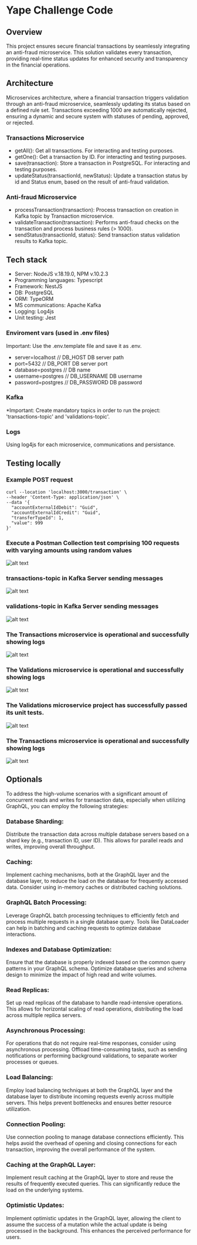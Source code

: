 # Yape Challenge Code

## Overview
This project ensures secure financial transactions by seamlessly integrating an anti-fraud microservice. This solution validates every transaction, providing real-time status updates for enhanced security and transparency in the financial operations.

## Architecture
Microservices architecture, where a financial transaction triggers validation through an anti-fraud microservice, seamlessly updating its status based on a defined rule set. Transactions exceeding 1000 are automatically rejected, ensuring a dynamic and secure system with statuses of pending, approved, or rejected.

### Transactions Microservice
- getAll(): Get all transactions. For interacting and testing purposes.
- getOne(): Get a transaction by ID. For interacting and testing purposes.
- save(transaction): Store a transaction in PostgreSQL. For interacting and testing purposes.
- updateStatus(transactionId, newStatus): Update a transaction status by id and Status enum, based on the result of anti-fraud validation.

### Anti-fraud Microservice
- processTransaction(transaction): Process transaction on creation in Kafka topic by Transaction microservice.
- validateTransaction(transaction): Performs anti-fraud checks on the transaction and process business rules (> 1000).
- sendStatus(transactionId, status): Send transaction status validation results to Kafka topic.

## Tech stack
- Server: NodeJS v.18.19.0, NPM v.10.2.3
- Programming languages: Typescript
- Framework: NestJS
- DB: PostgreSQL
- ORM: TypeORM
- MS communications: Apache Kafka
- Logging: Log4js
- Unit testing: Jest

### Enviroment vars (used in .env files)
Important: Use the .env.template file and save it as .env.
- server=localhost // DB_HOST DB server path
- port=5432 // DB_PORT DB server port
- database=postgres // DB name
- username=postgres // DB_USERNAME DB username
- password=postgres // DB_PASSWORD DB password

### Kafka
*Important: Create mandatory topics in order to run the project: 'transactions-topic' and 'validations-topic'.

### Logs
Using log4js for each microservice, communications and persistance.

## Testing locally
### Example POST request
```
curl --location 'localhost:3000/transaction' \
--header 'Content-Type: application/json' \
--data '{
  "accountExternalIdDebit": "Guid",
  "accountExternalIdCredit": "Guid",
  "transferTypeId": 1,
  "value": 999
}'
```
### Execute a Postman Collection test comprising 100 requests with varying amounts using random values
![alt text](https://github.com/jbryanx/yape-app-nodejs-codechallenge/blob/develop/img/test3.png?raw=true)

### transactions-topic in Kafka Server sending messages
![alt text](https://github.com/jbryanx/yape-app-nodejs-codechallenge/blob/develop/img/test1.png?raw=true)

### validations-topic in Kafka Server sending messages
![alt text](https://github.com/jbryanx/yape-app-nodejs-codechallenge/blob/develop/img/test2.png?raw=true)

### The Transactions microservice is operational and successfully showing logs
![alt text](https://github.com/jbryanx/yape-app-nodejs-codechallenge/blob/develop/img/test4.png?raw=true)

### The Validations microservice is operational and successfully showing logs
![alt text](https://github.com/jbryanx/yape-app-nodejs-codechallenge/blob/develop/img/test5.png?raw=true)

### The Validations microservice project has successfully passed its unit tests.
![alt text](https://github.com/jbryanx/yape-app-nodejs-codechallenge/blob/develop/img/test6.png?raw=true)

### The Transactions microservice is operational and successfully showing logs
![alt text](https://github.com/jbryanx/yape-app-nodejs-codechallenge/blob/develop/img/test7.png?raw=true)


## Optionals
To address the high-volume scenarios with a significant amount of concurrent reads and writes for transaction data, especially when utilizing GraphQL, you can employ the following strategies:

### Database Sharding:
Distribute the transaction data across multiple database servers based on a shard key (e.g., transaction ID, user ID). This allows for parallel reads and writes, improving overall throughput.

### Caching:
Implement caching mechanisms, both at the GraphQL layer and the database layer, to reduce the load on the database for frequently accessed data. Consider using in-memory caches or distributed caching solutions.

### GraphQL Batch Processing:
Leverage GraphQL batch processing techniques to efficiently fetch and process multiple requests in a single database query. Tools like DataLoader can help in batching and caching requests to optimize database interactions.

### Indexes and Database Optimization:
Ensure that the database is properly indexed based on the common query patterns in your GraphQL schema. Optimize database queries and schema design to minimize the impact of high read and write volumes.

### Read Replicas:
Set up read replicas of the database to handle read-intensive operations. This allows for horizontal scaling of read operations, distributing the load across multiple replica servers.

### Asynchronous Processing:
For operations that do not require real-time responses, consider using asynchronous processing. Offload time-consuming tasks, such as sending notifications or performing background validations, to separate worker processes or queues.

### Load Balancing:
Employ load balancing techniques at both the GraphQL layer and the database layer to distribute incoming requests evenly across multiple servers. This helps prevent bottlenecks and ensures better resource utilization.

### Connection Pooling:
Use connection pooling to manage database connections efficiently. This helps avoid the overhead of opening and closing connections for each transaction, improving the overall performance of the system.

### Caching at the GraphQL Layer:
Implement result caching at the GraphQL layer to store and reuse the results of frequently executed queries. This can significantly reduce the load on the underlying systems.

### Optimistic Updates:
Implement optimistic updates in the GraphQL layer, allowing the client to assume the success of a mutation while the actual update is being processed in the background. This enhances the perceived performance for users.
